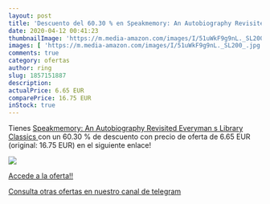 ```yaml
---
layout: post
title: 'Descuento del 60.30 % en Speakmemory: An Autobiography Revisited '
date: 2020-04-12 00:41:23
thumbnailImage: 'https://m.media-amazon.com/images/I/51uWkF9g9nL._SL200_.jpg'
images: [ 'https://m.media-amazon.com/images/I/51uWkF9g9nL._SL200_.jpg' ]
comments: true
category: ofertas
author: ring
slug: 1857151887
description:
actualPrice: 6.65 EUR
comparePrice: 16.75 EUR
inStock: true
---
```


Tienes [Speakmemory: An Autobiography Revisited  Everyman s Library Classics ](https://www.amazon.com/dp/1857151887/?tag=redken08-20) con un 60.30 % de descuento con precio de oferta de 6.65 EUR (original: 16.75 EUR) en el siguiente enlace!

[![](https://m.media-amazon.com/images/I/51uWkF9g9nL._SL200_.jpg)](https://www.amazon.com/dp/1857151887/?tag=redken08-20)

[Accede a la oferta!!](https://www.amazon.com/dp/1857151887/?tag=redken08-20)

[Consulta otras ofertas en nuestro canal de telegram](https://t.me/s/ofertas25)
